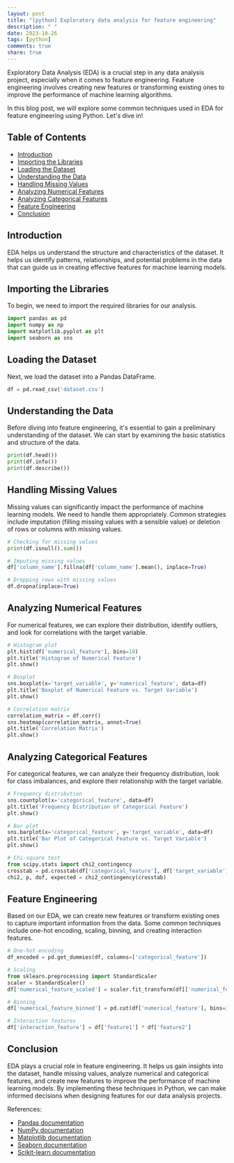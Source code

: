 ```yaml
---
layout: post
title: "[python] Exploratory data analysis for feature engineering"
description: " "
date: 2023-10-26
tags: [python]
comments: true
share: true
---
```


Exploratory Data Analysis (EDA) is a crucial step in any data analysis project, especially when it comes to feature engineering. Feature engineering involves creating new features or transforming existing ones to improve the performance of machine learning algorithms.

In this blog post, we will explore some common techniques used in EDA for feature engineering using Python. Let's dive in!

## Table of Contents
- [Introduction](#introduction)
- [Importing the Libraries](#importing-the-libraries)
- [Loading the Dataset](#loading-the-dataset)
- [Understanding the Data](#understanding-the-data)
- [Handling Missing Values](#handling-missing-values)
- [Analyzing Numerical Features](#analyzing-numerical-features)
- [Analyzing Categorical Features](#analyzing-categorical-features)
- [Feature Engineering](#feature-engineering)
- [Conclusion](#conclusion)

## Introduction <a name="introduction"></a>
EDA helps us understand the structure and characteristics of the dataset. It helps us identify patterns, relationships, and potential problems in the data that can guide us in creating effective features for machine learning models.

## Importing the Libraries <a name="importing-the-libraries"></a>
To begin, we need to import the required libraries for our analysis.

```python
import pandas as pd
import numpy as np
import matplotlib.pyplot as plt
import seaborn as sns
```

## Loading the Dataset <a name="loading-the-dataset"></a>
Next, we load the dataset into a Pandas DataFrame.

```python
df = pd.read_csv('dataset.csv')
```

## Understanding the Data <a name="understanding-the-data"></a>
Before diving into feature engineering, it's essential to gain a preliminary understanding of the dataset. We can start by examining the basic statistics and structure of the data.

```python
print(df.head())
print(df.info())
print(df.describe())
```

## Handling Missing Values <a name="handling-missing-values"></a>
Missing values can significantly impact the performance of machine learning models. We need to handle them appropriately. Common strategies include imputation (filling missing values with a sensible value) or deletion of rows or columns with missing values.

```python
# Checking for missing values
print(df.isnull().sum())

# Imputing missing values
df['column_name'].fillna(df['column_name'].mean(), inplace=True)

# Dropping rows with missing values
df.dropna(inplace=True)
```

## Analyzing Numerical Features <a name="analyzing-numerical-features"></a>
For numerical features, we can explore their distribution, identify outliers, and look for correlations with the target variable.

```python
# Histogram plot
plt.hist(df['numerical_feature'], bins=10)
plt.title('Histogram of Numerical Feature')
plt.show()

# Boxplot
sns.boxplot(x='target_variable', y='numerical_feature', data=df)
plt.title('Boxplot of Numerical Feature vs. Target Variable')
plt.show()

# Correlation matrix
correlation_matrix = df.corr()
sns.heatmap(correlation_matrix, annot=True)
plt.title('Correlation Matrix')
plt.show()
```

## Analyzing Categorical Features <a name="analyzing-categorical-features"></a>
For categorical features, we can analyze their frequency distribution, look for class imbalances, and explore their relationship with the target variable.

```python
# Frequency distribution
sns.countplot(x='categorical_feature', data=df)
plt.title('Frequency Distribution of Categorical Feature')
plt.show()

# Bar plot
sns.barplot(x='categorical_feature', y='target_variable', data=df)
plt.title('Bar Plot of Categorical Feature vs. Target Variable')
plt.show()

# Chi-square test
from scipy.stats import chi2_contingency
crosstab = pd.crosstab(df['categorical_feature'], df['target_variable'])
chi2, p, dof, expected = chi2_contingency(crosstab)
```

## Feature Engineering <a name="feature-engineering"></a>
Based on our EDA, we can create new features or transform existing ones to capture important information from the data. Some common techniques include one-hot encoding, scaling, binning, and creating interaction features.

```python
# One-hot encoding
df_encoded = pd.get_dummies(df, columns=['categorical_feature'])

# Scaling
from sklearn.preprocessing import StandardScaler
scaler = StandardScaler()
df['numerical_feature_scaled'] = scaler.fit_transform(df[['numerical_feature']])

# Binning
df['numerical_feature_binned'] = pd.cut(df['numerical_feature'], bins=3, labels=False)

# Interaction features
df['interaction_feature'] = df['feature1'] * df['feature2']
```

## Conclusion <a name="conclusion"></a>
EDA plays a crucial role in feature engineering. It helps us gain insights into the dataset, handle missing values, analyze numerical and categorical features, and create new features to improve the performance of machine learning models. By implementing these techniques in Python, we can make informed decisions when designing features for our data analysis projects.

References:
- [Pandas documentation](https://pandas.pydata.org/)
- [NumPy documentation](https://numpy.org/doc/)
- [Matplotlib documentation](https://matplotlib.org/)
- [Seaborn documentation](https://seaborn.pydata.org/)
- [Scikit-learn documentation](https://scikit-learn.org/)